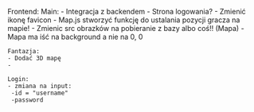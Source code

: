 Frontend:
Main: - Integracja z backendem - Strona logowania? - Zmienić ikonę favicon - Map.js stworzyć funkcję do ustalania pozycji gracza na mapie! - Zmienic src obrazków na pobieranie z bazy albo coś!! (Mapa) - Mapa ma iść na background a nie na 0, 0

    Fantazja:
    - Dodać 3D mapę
    -

    Login:
    - zmiana na input:
     -id = "username"
     -password

